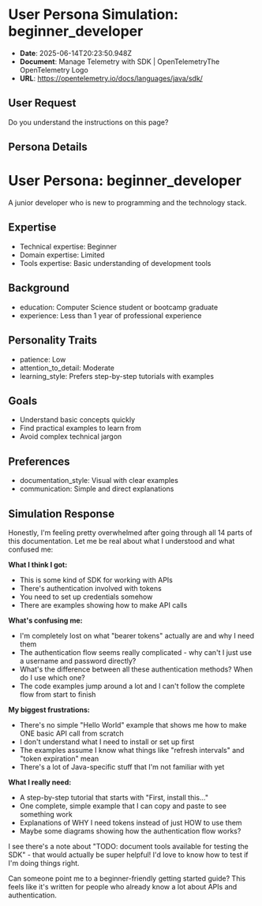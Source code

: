 # User Persona Simulation: beginner_developer

- **Date**: 2025-06-14T20:23:50.948Z
- **Document**: Manage Telemetry with SDK | OpenTelemetryThe OpenTelemetry Logo
- **URL**: https://opentelemetry.io/docs/languages/java/sdk/

## User Request

Do you understand the instructions on this page?

## Persona Details

# User Persona: beginner_developer

A junior developer who is new to programming and the technology stack.

## Expertise
- Technical expertise: Beginner
- Domain expertise: Limited
- Tools expertise: Basic understanding of development tools

## Background
- education: Computer Science student or bootcamp graduate
- experience: Less than 1 year of professional experience

## Personality Traits
- patience: Low
- attention_to_detail: Moderate
- learning_style: Prefers step-by-step tutorials with examples

## Goals
- Understand basic concepts quickly
- Find practical examples to learn from
- Avoid complex technical jargon

## Preferences
- documentation_style: Visual with clear examples
- communication: Simple and direct explanations



## Simulation Response

Honestly, I'm feeling pretty overwhelmed after going through all 14 parts of this documentation. Let me be real about what I understood and what confused me:

**What I think I got:**
- This is some kind of SDK for working with APIs
- There's authentication involved with tokens
- You need to set up credentials somehow
- There are examples showing how to make API calls

**What's confusing me:**
- I'm completely lost on what "bearer tokens" actually are and why I need them
- The authentication flow seems really complicated - why can't I just use a username and password directly?
- What's the difference between all these authentication methods? When do I use which one?
- The code examples jump around a lot and I can't follow the complete flow from start to finish

**My biggest frustrations:**
- There's no simple "Hello World" example that shows me how to make ONE basic API call from scratch
- I don't understand what I need to install or set up first
- The examples assume I know what things like "refresh intervals" and "token expiration" mean
- There's a lot of Java-specific stuff that I'm not familiar with yet

**What I really need:**
- A step-by-step tutorial that starts with "First, install this..." 
- One complete, simple example that I can copy and paste to see something work
- Explanations of WHY I need tokens instead of just HOW to use them
- Maybe some diagrams showing how the authentication flow works?

I see there's a note about "TODO: document tools available for testing the SDK" - that would actually be super helpful! I'd love to know how to test if I'm doing things right.

Can someone point me to a beginner-friendly getting started guide? This feels like it's written for people who already know a lot about APIs and authentication.
